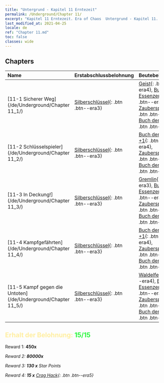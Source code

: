 ```yaml
---
title: "Untergrund - Kapitel 11 Erntezeit"
permalink: /Underground/Chapter 11/
excerpt: "Kapitel 11 Erntezeit. Era of Chaos  Untergrund - Kapitel 11. Erntezeit"
last_modified_at: 2021-04-25
locale: de
ref: "Chapter 11.md"
toc: false
classes: wide
---
```


## Chapters

  | Name |  Erstabschlussbelohnung | Beutebelohnung |
  |:------------|:------------|:------------| 
  | [11-1 Sicherer Weg](/de/Underground/Chapter 11_1/) | [Silberschlüssel](/ItemsDE/con_693/){: .btn .btn--era3} | [Geist](/ItemsDE/unt_210/){: .btn .btn--era4}, [Buch der Essenzen +1](/ItemsDE/mat_46/){: .btn .btn--era4}, [Zauberspruchrollen](/ItemsDE/con_694/){: .btn .btn--era3}, [Buch der Essenzen](/ItemsDE/mat_39/){: .btn .btn--era4} |
  | [11-2 Schlüsselspieler](/de/Underground/Chapter 11_2/) | [Silberschlüssel](/ItemsDE/con_693/){: .btn .btn--era3} | [Buch der Essenzen +1](/ItemsDE/mat_46/){: .btn .btn--era4}, [Zauberspruchrollen](/ItemsDE/con_694/){: .btn .btn--era3}, [Buch der Essenzen](/ItemsDE/mat_39/){: .btn .btn--era4} |
  | [11-3 In Deckung!](/de/Underground/Chapter 11_3/) | [Silberschlüssel](/ItemsDE/con_693/){: .btn .btn--era3} | [Gremlin](/ItemsDE/unt_235/){: .btn .btn--era3}, [Buch der Essenzen +1](/ItemsDE/mat_46/){: .btn .btn--era4}, [Zauberspruchrollen](/ItemsDE/con_694/){: .btn .btn--era3}, [Buch der Essenzen](/ItemsDE/mat_39/){: .btn .btn--era4} |
  | [11-4 Kampfgefährten](/de/Underground/Chapter 11_4/) | [Silberschlüssel](/ItemsDE/con_693/){: .btn .btn--era3} | [Buch der Essenzen +1](/ItemsDE/mat_46/){: .btn .btn--era4}, [Zauberspruchrollen](/ItemsDE/con_694/){: .btn .btn--era3}, [Buch der Essenzen](/ItemsDE/mat_39/){: .btn .btn--era4} |
  | [11-5 Kampf gegen die Untoten](/de/Underground/Chapter 11_5/) | [Silberschlüssel](/ItemsDE/con_693/){: .btn .btn--era3} | [Waldelfe](/ItemsDE/unt_201/){: .btn .btn--era4}, [Buch der Essenzen +1](/ItemsDE/mat_46/){: .btn .btn--era4}, [Zauberspruchrollen](/ItemsDE/con_694/){: .btn .btn--era3}, [Buch der Essenzen](/ItemsDE/mat_39/){: .btn .btn--era4} |


## <span style="color: #ffeea0">Erhalt der Belohnung: </span><span style="color: #27f73a">15/15</span>

 Reward 1:  **450x** <i class="fas fa-gem"/>

 Reward 2:  **80000x** <i class="fas fa-coins"/>

 Reward 3: **130 x** Star Points

 Reward 4: **15 x** [Crag Hack](/ItemsDE/her_375/){: .btn .btn--era5}


